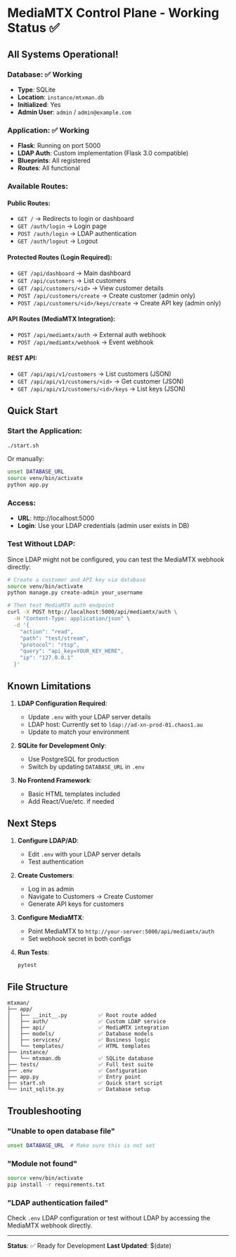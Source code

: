 # MediaMTX Control Plane - Working Status ✅

## All Systems Operational!

### Database: ✅ Working
- **Type**: SQLite
- **Location**: `instance/mtxman.db`
- **Initialized**: Yes
- **Admin User**: `admin` / `admin@example.com`

### Application: ✅ Working
- **Flask**: Running on port 5000
- **LDAP Auth**: Custom implementation (Flask 3.0 compatible)
- **Blueprints**: All registered
- **Routes**: All functional

### Available Routes:

#### Public Routes:
- `GET /` → Redirects to login or dashboard
- `GET /auth/login` → Login page
- `POST /auth/login` → LDAP authentication
- `GET /auth/logout` → Logout

#### Protected Routes (Login Required):
- `GET /api/dashboard` → Main dashboard
- `GET /api/customers` → List customers
- `GET /api/customers/<id>` → View customer details
- `POST /api/customers/create` → Create customer (admin only)
- `POST /api/customers/<id>/keys/create` → Create API key (admin only)

#### API Routes (MediaMTX Integration):
- `POST /api/mediamtx/auth` → External auth webhook
- `POST /api/mediamtx/webhook` → Event webhook

#### REST API:
- `GET /api/api/v1/customers` → List customers (JSON)
- `GET /api/api/v1/customers/<id>` → Get customer (JSON)
- `GET /api/api/v1/customers/<id>/keys` → List keys (JSON)

## Quick Start

### Start the Application:
```bash
./start.sh
```

Or manually:
```bash
unset DATABASE_URL
source venv/bin/activate
python app.py
```

### Access:
- **URL**: http://localhost:5000
- **Login**: Use your LDAP credentials (admin user exists in DB)

### Test Without LDAP:
Since LDAP might not be configured, you can test the MediaMTX webhook directly:

```bash
# Create a customer and API key via database
source venv/bin/activate
python manage.py create-admin your_username

# Then test MediaMTX auth endpoint
curl -X POST http://localhost:5000/api/mediamtx/auth \
  -H "Content-Type: application/json" \
  -d '{
    "action": "read",
    "path": "test/stream",
    "protocol": "rtsp",
    "query": "api_key=YOUR_KEY_HERE",
    "ip": "127.0.0.1"
  }'
```

## Known Limitations

1. **LDAP Configuration Required**:
   - Update `.env` with your LDAP server details
   - LDAP host: Currently set to `ldap://ad-xn-prod-01.chaos1.au`
   - Update to match your environment

2. **SQLite for Development Only**:
   - Use PostgreSQL for production
   - Switch by updating `DATABASE_URL` in `.env`

3. **No Frontend Framework**:
   - Basic HTML templates included
   - Add React/Vue/etc. if needed

## Next Steps

1. **Configure LDAP/AD**:
   - Edit `.env` with your LDAP server details
   - Test authentication

2. **Create Customers**:
   - Log in as admin
   - Navigate to Customers → Create Customer
   - Generate API keys for customers

3. **Configure MediaMTX**:
   - Point MediaMTX to `http://your-server:5000/api/mediamtx/auth`
   - Set webhook secret in both configs

4. **Run Tests**:
   ```bash
   pytest
   ```

## File Structure

```
mtxman/
├── app/
│   ├── __init__.py          ✅ Root route added
│   ├── auth/                ✅ Custom LDAP service
│   ├── api/                 ✅ MediaMTX integration
│   ├── models/              ✅ Database models
│   ├── services/            ✅ Business logic
│   └── templates/           ✅ HTML templates
├── instance/
│   └── mtxman.db            ✅ SQLite database
├── tests/                   ✅ Full test suite
├── .env                     ✅ Configuration
├── app.py                   ✅ Entry point
├── start.sh                 ✅ Quick start script
└── init_sqlite.py           ✅ Database setup
```

## Troubleshooting

### "Unable to open database file"
```bash
unset DATABASE_URL  # Make sure this is not set
```

### "Module not found"
```bash
source venv/bin/activate
pip install -r requirements.txt
```

### "LDAP authentication failed"
Check `.env` LDAP configuration or test without LDAP by accessing the MediaMTX webhook directly.

---

**Status**: ✅ Ready for Development
**Last Updated**: $(date)
